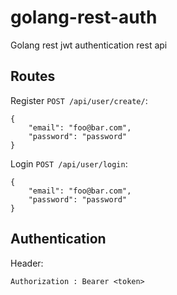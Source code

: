 # golang-rest-auth
Golang rest jwt authentication rest api

## Routes
Register `POST /api/user/create/`:
``` 
{
	"email": "foo@bar.com",
	"password": "password"
}
``` 

Login `POST /api/user/login`:
``` 
{
	"email": "foo@bar.com",
	"password": "password"
}
```

## Authentication
Header:
``` 
Authorization : Bearer <token>
``` 
